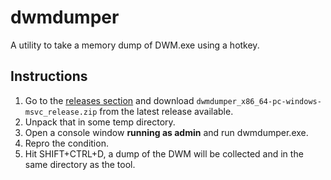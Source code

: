 # dwmdumper
A utility to take a memory dump of DWM.exe using a hotkey.

## Instructions

1. Go to the [releases section](https://github.com/robmikh/dwmdumper/releases) and download `dwmdumper_x86_64-pc-windows-msvc_release.zip` from the latest release available.
2. Unpack that in some temp directory.
3. Open a console window **running as admin** and run dwmdumper.exe.
4. Repro the condition.
5. Hit SHIFT+CTRL+D, a dump of the DWM will be collected and in the same directory as the tool.
